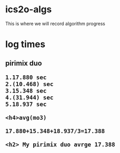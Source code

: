 # ics2o-algs
This is where we will record algorithm progress

<h1>log times
  <h2>pirimix duo
    
    1.17.880 sec
    2.(10.468) sec
    3.15.348 sec
    4.(31.944) sec
    5.18.937 sec 
    
    <h4>avg(mo3)
    
    17.880+15.348+18.937/3=17.388
    
    <h2> My pirimix duo avrge 17.388
  

